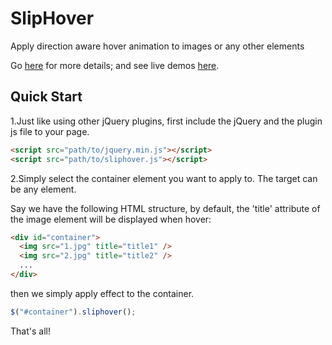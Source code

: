 SlipHover
=========

Apply direction aware hover animation to images or any other elements

Go [here](http://wayou.github.io/SlipHover/) for more details;
and see live demos [here](http://wayou.github.io/SlipHover/demos/index.html).

Quick Start
---

1.Just like using other jQuery plugins, first include the jQuery and the plugin js file to your page.

```html
<script src="path/to/jquery.min.js"></script>
<script src="path/to/sliphover.js"></script>
```

2.Simply select the container element you want to apply to. The target can be any element.

Say we have the following HTML structure, by default, the 'title' attribute of the image element will be displayed when hover:

```html
<div id="container">
  <img src="1.jpg" title="title1" />
  <img src="2.jpg" title="title2" />
  ...
</div>
```

then we simply apply effect to the container.

```javascript
$("#container").sliphover();
```

That's all! 


